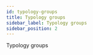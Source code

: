 ```yaml
---
id: typology-groups
title: Typology groups
sidebar_label: Typology groups
sidebar_position: 2
---
```


Typology groups

